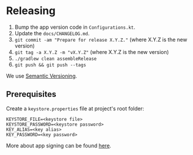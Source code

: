 Releasing
=========

 1. Bump the app version code in `Configurations.kt`.
 2. Update the `docs/CHANGELOG.md`.
 3. `git commit -am "Prepare for release X.Y.Z."` (where X.Y.Z is the new version)
 4. `git tag -a X.Y.Z -m "vX.Y.Z"` (where X.Y.Z is the new version)
 5. `./gradlew clean assembleRelease`
 6. `git push && git push --tags`

We use [Semantic Versioning](https://semver.org/).

Prerequisites
-------------

Create a `keystore.properties` file at project's root folder:
```
KEYSTORE_FILE=<keystore file>
KEYSTORE_PASSWORD=<keystore password>
KEY_ALIAS=<key alias>
KEY_PASSWORD=<key password>
```

More about app signing can be found [here](https://developer.android.com/studio/publish/app-signing).
